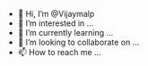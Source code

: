 - 👋 Hi, I’m @Vijaymalp
- 👀 I’m interested in ...
- 🌱 I’m currently learning ...
- 💞️ I’m looking to collaborate on ...
- 📫 How to reach me ...

<!---
Vijaymalp/Vijaymalp is a ✨ special ✨ repository because its `README.md` (this file) appears on your GitHub profile.
You can click the Preview link to take a look at your changes.
--->
